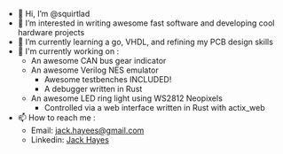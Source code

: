 
- 👋 Hi, I’m @squirtlad 
- 👀 I’m interested in writing awesome fast software and developing cool hardware projects
- 🌱 I’m currently learning a go, VHDL, and refining my PCB design skills
- 🔨 I'm currently working on :
	- An awesome CAN bus gear indicator
	- An awesome Verilog NES emulator
		- Awesome testbenches INCLUDED!
		- A debugger written in Rust
	- An awesome LED ring light using WS2812 Neopixels
		- Controlled via a web interface written in Rust with actix_web
- 📫 How to reach me :
	- Email: jack.hayees@gmail.com
	- Linkedin: [Jack Hayes](https://www.linkedin.com/in/hayes-j/)
<!---
squirtlad/squirtlad is a ✨ special ✨ repository because its `README.md` (this file) appears on your GitHub profile.
You can click the Preview link to take a look at your changes.
--->
